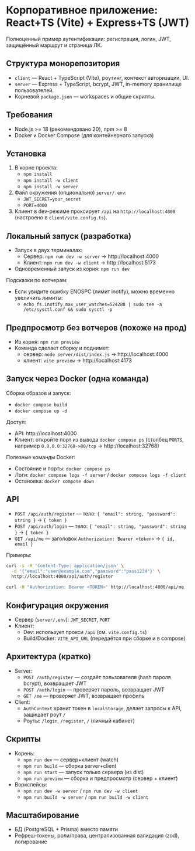 # Корпоративное приложение: React+TS (Vite) + Express+TS (JWT)

Полноценный пример аутентификации: регистрация, логин, JWT, защищённый маршрут и страница ЛК.

## Структура монорепозитория
- `client` — React + TypeScript (Vite), роутинг, контекст авторизации, UI.
- `server` — Express + TypeScript, bcrypt, JWT, in-memory хранилище пользователей.
- Корневой `package.json` — workspaces и общие скрипты.

## Требования
- Node.js >= 18 (рекомендовано 20), npm >= 8
- Docker и Docker Compose (для контейнерного запуска)

## Установка
1. В корне проекта:
   - `npm install`
   - `npm install -w client`
   - `npm install -w server`
2. Файл окружения (опционально) `server/.env`:
   - `JWT_SECRET=your_secret`
   - `PORT=4000`
3. Клиент в dev-режиме проксирует `/api` на `http://localhost:4000` (настроено в `client/vite.config.ts`).

## Локальный запуск (разработка)
- Запуск в двух терминалах:
  - Сервер: `npm run dev -w server` → http://localhost:4000
  - Клиент: `npm run dev -w client` → http://localhost:5173
- Одновременный запуск из корня: `npm run dev`

Подсказки по вотчерам:
- Если увидите ошибку ENOSPC (лимит inotify), можно временно увеличить лимиты:
  - `echo fs.inotify.max_user_watches=524288 | sudo tee -a /etc/sysctl.conf && sudo sysctl -p`

## Предпросмотр без вотчеров (похоже на прод)
- Из корня: `npm run preview`
- Команда сделает сборку и поднимет:
  - сервер: `node server/dist/index.js` → http://localhost:4000
  - клиент: `vite preview` → http://localhost:4173

## Запуск через Docker (одна команда)
Сборка образов и запуск:
- `docker compose build`
- `docker compose up -d`

Доступ:
- API: http://localhost:4000
- Клиент: откройте порт из вывода `docker compose ps` (столбец `PORTS`, например `0.0.0.0:32768->80/tcp` → http://localhost:32768)

Полезные команды Docker:
- Состояние и порты: `docker compose ps`
- Логи: `docker compose logs -f server` / `docker compose logs -f client`
- Остановка: `docker compose down`

## API
- `POST /api/auth/register` — тело: `{ "email": string, "password": string }` → `{ token }`
- `POST /api/auth/login` — тело: `{ "email": string, "password": string }` → `{ token }`
- `GET /api/me` — заголовок `Authorization: Bearer <token>` → `{ id, email }`

Примеры:
```bash
curl -s -H 'Content-Type: application/json' \
  -d '{"email":"user@example.com","password":"pass1234"}' \
  http://localhost:4000/api/auth/register

curl -H "Authorization: Bearer <TOKEN>" http://localhost:4000/api/me
```

## Конфигурация окружения
- Сервер (`server/.env`): `JWT_SECRET`, `PORT`
- Клиент:
  - Dev: использует прокси `/api` (см. `vite.config.ts`)
  - Build/Docker: `VITE_API_URL` (передаётся при сборке и в compose)

## Архитектура (кратко)
- Server:
  - `POST /auth/register` — создаёт пользователя (hash пароля bcrypt), возвращает JWT
  - `POST /auth/login` — проверяет пароль, возвращает JWT
  - `GET /me` — проверяет JWT, возвращает профиль
- Client:
  - `AuthContext` хранит токен в `localStorage`, делает запросы к API, защищает роут `/`
  - Роуты: `/login`, `/register`, `/` (личный кабинет)

## Скрипты
- Корень:
  - `npm run dev` — сервер+клиент (watch)
  - `npm run build` — сборка server+client
  - `npm run start` — запуск только сервера (из dist)
  - `npm run preview` — сборка и предпросмотр (сервер + клиент)
- Воркспейсы:
  - `npm run dev -w server` / `npm run dev -w client`
  - `npm run build -w server` / `npm run build -w client`

## Масштабирование
- БД (PostgreSQL + Prisma) вместо памяти
- Рефреш‑токены, роли/права, централизованная валидация (zod), логирование
